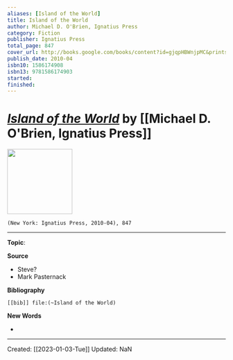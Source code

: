 ```yaml
---
aliases: [Island of the World]
title: Island of the World
author: Michael D. O'Brien, Ignatius Press
category: Fiction
publisher: Ignatius Press
total_page: 847
cover_url: http://books.google.com/books/content?id=gjqpHBWnjpMC&printsec=frontcover&img=1&zoom=1&edge=curl&source=gbs_api
publish_date: 2010-04
isbn10: 1586174908
isbn13: 9781586174903
started: 
finished: 
---
```

# *[Island of the World]()* by [[Michael D. O'Brien, Ignatius Press]]

<img src="http://books.google.com/books/content?id=gjqpHBWnjpMC&printsec=frontcover&img=1&zoom=1&edge=curl&source=gbs_api" width=150>

`(New York: Ignatius Press, 2010-04), 847`

--- 
**Topic**: 

**Source**
- Steve? 
- Mark Pasternack


**Bibliography**

```query
[[bib]] file:(~Island of the World)
```
 

**New Words**

- 

---
Created: [[2023-01-03-Tue]]
Updated: NaN
